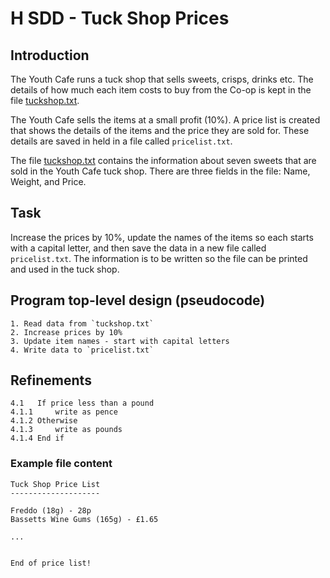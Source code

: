 # H SDD - Tuck Shop Prices

## Introduction

The Youth Cafe runs a tuck shop that sells sweets, crisps, drinks etc. The details of how much each item costs to buy from the Co-op is kept in the file [tuckshop.txt](assets/tuckshop.txt "Text file").

The Youth Cafe sells the items at a small profit (10%).  A price list is created that shows the details of the items and the price they are sold for.  These details are saved in held in a file called `pricelist.txt`.

The file [tuckshop.txt](assets/tuckshop.txt "Text file") contains the information about seven sweets that are sold in the Youth Cafe tuck shop.  There are three fields in the file: Name, Weight, and Price.

## Task

Increase the prices by 10%, update the names of the items so each starts with a capital letter, and then save the data in a new file called `pricelist.txt`.  The information is to be written so the file can be printed and used in the tuck shop.

## Program top-level design (pseudocode)

```
1. Read data from `tuckshop.txt`
2. Increase prices by 10%
3. Update item names - start with capital letters
4. Write data to `pricelist.txt`
```

## Refinements

```
4.1   If price less than a pound
4.1.1     write as pence
4.1.2 Otherwise
4.1.3     write as pounds
4.1.4 End if
```

### Example file content

```
Tuck Shop Price List
--------------------

Freddo (18g) - 28p
Bassetts Wine Gums (165g) - £1.65

...


End of price list!
```
